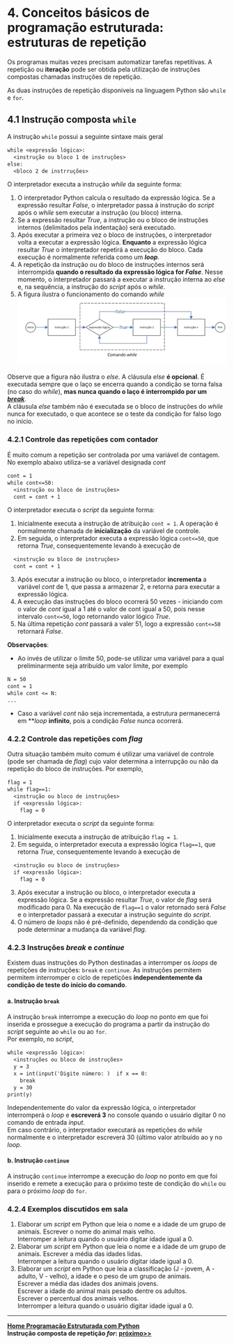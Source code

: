 # 4. Conceitos básicos de programação estruturada: estruturas de repetição  
Os programas muitas vezes precisam automatizar tarefas repetitivas. A repetição ou **iteração** pode ser obtida pela utilização de instruções compostas chamadas instruções de repetição.  

As duas instruções de repetição disponíveis na linguagem Python são `while` e `for`.

## 4.1 Instrução composta `while`
A instrução `while` possui a seguinte sintaxe mais geral 
```
while <expressão lógica>:
  <instrução ou bloco 1 de instruções>
else:
  <bloco 2 de instrruções>
```  
O interpretador executa a instrução *while* da seguinte forma:
1. O interpretador Python calcula o resultado da expressão lógica. Se a expressão resultar *False*, o interpretador passa à instrução do *script* após o *while* sem executar a instrução (ou bloco) interna.
2. Se a expressão resultar *True*, a instrução ou o bloco de instruções internos (delimitados pela indentação) será executado.
3. Após executar a primeira vez o bloco de instruções, o interpretador volta a executar a expressão lógica. **Enquanto** a expressão lógica resultar *True* o interpretador repetirá a execução do bloco. Cada execução é normalmente referida como um ***loop***.
4. A repetição da instrução ou do bloco de instruções internos será interrompida **quando o resultado da expressão lógica for *False***. Nesse momento, o interpretador passará a executar a instrução interna ao *else* e, na sequência, a instrução do *script* após o *while*.
5. A figura ilustra o funcionamento do comando *while*
![Comando while](/prog_aulas/images_prog/repeticaowhile.jpg)  

Observe que a figura não ilustra o *else*. A cláusula *else* **é opcional**. É executada sempre que o laço se encerra quando a condição se torna falsa (no caso do *while*), **mas nunca quando o laço é interrompido por um [*break*](#ancora_break)**.  
A cláusula *else* também não é executada se o bloco de instruções do *while* nunca for executado, o que acontece se o teste da condição for falso logo no início.

### 4.2.1 Controle das repetições com **contador**  
É muito comum a repetição ser controlada por uma variável de contagem. No exemplo abaixo utiliza-se a variável designada *cont*  
```
cont = 1
while cont<=50:
  <instrução ou bloco de instruções>
  cont = cont + 1
```  
O interpretador executa o *script* da seguinte forma:
1. Inicialmente executa a instrução de atribuição `cont = 1`. A operação é normalmente chamada de **inicialização** da variável de controle.
2. Em seguida, o interpretador executa a expressão lógica `cont<=50`, que retorna *True*, consequentemente levando à execução de  
  ```
    <instrução ou bloco de instruções>
    cont = cont + 1
  ```  
3. Após executar a instrução ou bloco, o interpretador **incrementa** a variável *cont* de 1, que passa a armazenar 2, e retorna para executar a expressão lógica.
4. A execução das instruções do bloco ocorrerá 50 vezes - iniciando com o valor de *cont* igual a 1 até o valor de cont igual a 50, pois nesse intervalo `cont<=50`, logo retornando valor lógico *True*.
5. Na última repetição *cont* passará a valer 51, logo a expressão `cont<=50` retornará *False*.

**Observações**:  
  - Ao invés de utilizar o limite 50, pode-se utilizar uma variável para a qual preliminarmente seja atribuído um valor limite, por exemplo  
  ```
  N = 50
  cont = 1
  while cont <= N:
  ...
  ```
  - Caso a variável *cont* não seja incrementada, a estrutura permanecerrá em ***loop* **infinito**, pois a condição *False* nunca ocorrerá.  
  
### 4.2.2 Controle das repetições com *flag*
Outra situação também muito comum é utilizar uma variável de controle (pode ser chamada de *flag*) cujo valor determina a interrupção ou não da repetição do bloco de instruções. Por exemplo,  
```
flag = 1
while flag==1:
  <instrução ou bloco de instruções>
  if <expressão lógica>:
    flag = 0
```  
O interpretador executa o *script* da seguinte forma:
1. Inicialmente executa a instrução de atribuição `flag = 1`.
2. Em seguida, o interpretador executa a expressão lógica `flag==1`, que retorna *True*, consequentemente levando à execução de  
  ```
    <instrução ou bloco de instruções>
    if <expressão lógica>:
      flag = 0
  ```  
3. Após executar a instrução ou bloco, o interpretador executa a expressão lógica. Se a expressão resultar *True*, o valor de *flag* será modificado para 0. Na execução de `flag==1` o valor retornado será *False* e o interpretador passará a executar a instrução seguinte do *script*.
4. O número de *loops* não é pré-definido, dependendo da condição que pode determinar a mudança da variável *flag*.

<a id="ancora_break"></a>
### 4.2.3 Instruções ***break*** e ***continue***
Existem duas instruções do Python destinadas a interromper os *loops* de repetições de instruções: `break` e `continue`.
As instruções permitem permitem interromper o ciclo de repetições **independentemente da condição de teste do início do comando**.

#### a. **Instrução `break`**  
A instrução `break` interrompe a execução do *loop* no ponto em que foi inserida e prossegue a execução do programa a partir da instrução do *script* seguinte ao `while` ou ao `for`.  
Por exemplo, no *script*,  
```
while <expressão lógica>:
  <instruções ou bloco de instruções>
  y = 3
  x = int(input('Digite número: )  if x == 0:
    break
  y = 30
print(y)
```  
Independentemente do valor da expressão lógica, o interpretador interromperá o *loop* e **escreverá 3** no console quando o usuário digitar 0 no comando de entrada *input*.  
Em caso contrário, o interpretador executará as repetições do *while* normalmente e o interpretador escreverá 30 (último valor atribuído ao y no *loop*.

#### b. **Instrução `continue`**  
A instrução `continue` interrompe a execução do *loop* no ponto em que foi inserido e remete a execução para o próximo teste de condição do `while` ou para o próximo *loop* do `for`. 

### 4.2.4 Exemplos discutidos em sala
1. Elaborar um *script* em Python que leia o nome e a idade de um grupo de animais. Escrever o nome do animal mais velho.  
Interromper a leitura quando o usuário digitar idade igual a 0.
2. Elaborar um *script* em Python que leia o nome e a idade de um grupo de animais. Escrever a média das idades lidas.  
Interromper a leitura quando o usuário digitar idade igual a 0.
3. Elaborar um *script* em Python que leia a classificação (J - jovem, A - adulto, V - velho), a idade e o peso de um grupo de animais.   
Escrever a média das idades dos animais jovens.  
Escrever a idade do animal mais pesado dentre os adultos.  
Escrever o percentual dos animais velhos.  
Interromper a leitura quando o usuário digitar idade igual a 0.

___     
**[Home Programação Estruturada com Python](https://github.com/claytonjasilva/claytonjasilva.github.io/blob/main/progPython_aulas.md)**  
**Instrução composta de repetição *for*: [próximo>>](prog_repeticaofor.md)**  

